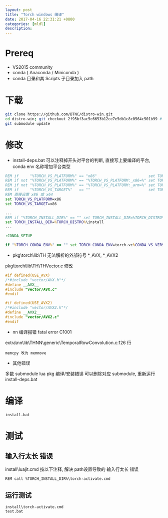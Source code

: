 ```yaml
---
layout: post
title: "Torch windows 编译"
date: 2017-04-16 22:31:21 +0800
categories: [mldl]
description: 
---
```


# Prereq
* VS2015 community
* conda ( Anaconda / Miniconda )
* conda 目录和其 Scripts 子目录加入 path


# 下载

```bash
git clone https://github.com/BTNC/distro-win.git
cd distro-win; git checkout 2f95bf3ac5c6653b12ce7e5db1c8c0564c501b99 # 此次编译成功的版本
git submodule update
```


# 修改

* install-deps.bat 可以注释掉开头对平台的判断, 直接写上要编译的平台, conda env 名称增加平台类型

```bat
REM if     "%TORCH_VS_PLATFORM%" == "x86"                       set TORCH_VS_TARGET=x86
REM if not "%TORCH_VS_PLATFORM%" == "%TORCH_VS_PLATFORM:_x86=%" set TORCH_VS_TARGET=x86
REM if not "%TORCH_VS_PLATFORM%" == "%TORCH_VS_PLATFORM:_arm=%" set TORCH_VS_TARGET=arm
REM if     "%TORCH_VS_TARGET%"   == ""                          set TORCH_VS_TARGET=x64
REM 直接设置 x86 或 x64
set TORCH_VS_PLATFORM=x86
set TORCH_VS_TARGET=x86

...
REM if "%TORCH_INSTALL_DIR%" == "" set TORCH_INSTALL_DIR=%TORCH_DISTRO%\install
set TORCH_INSTALL_DIR=%TORCH_DISTRO%\install
...

:CONDA_SETUP

if "%TORCH_CONDA_ENV%" == "" set TORCH_CONDA_ENV=torch-vc%CONDA_VS_VERSION%-%TORCH_VS_TARGET%
```

* pkg\torch\lib\TH 无法解析的外部符号 *_AVX, *_AVX2

pkg\torch\lib\TH\THVector.c 修改

```c
#if defined(USE_AVX)
/*#include "vector/AVX.h"*/
#define __AVX__
#include "vector/AVX.c"
#endif

#if defined(USE_AVX2)
/*#include "vector/AVX2.h"*/
#define __AVX2__
#include "vector/AVX2.c"
#endif
```

* nn 编译报错 fatal error C1001

extra\nn\lib\THNN\generic\TemporalRowConvolution.c:126 行

```
memcpy 改为 memmove
```

* 其他错误

多数 submodule lua pkg 编译/安装错误 可以删除对应 submodule, 重新运行 install-deps.bat

# 编译

```
install.bat
```


# 测试

## 输入行太长 错误
install\luajit.cmd 按以下注释, 解决 path设置导致的 输入行太长 错误

```
REM call %TORCH_INSTALL_DIR%\torch-activate.cmd
```

## 运行测试

```
install\torch-activate.cmd
test.bat
```
